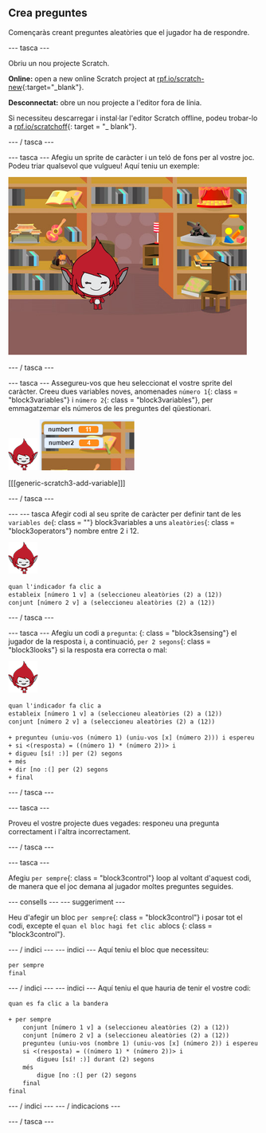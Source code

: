 ## Crea preguntes

Començaràs creant preguntes aleatòries que el jugador ha de respondre.

\--- tasca \---

Obriu un nou projecte Scratch.

**Online:** open a new online Scratch project at [rpf.io/scratch-new](http://rpf.io/scratch-new){:target="_blank"}.

**Desconnectat:** obre un nou projecte a l'editor fora de línia.

Si necessiteu descarregar i instal·lar l'editor Scratch offline, podeu trobar-lo a [rpf.io/scratchoff](http://rpf.io/scratchoff){: target = "_ blank"}.

\--- / tasca \---

\--- tasca \--- Afegiu un sprite de caràcter i un teló de fons per al vostre joc. Podeu triar qualsevol que vulgueu! Aquí teniu un exemple:

![captura de pantalla](images/brain-setting.png)

\--- / tasca \---

\--- tasca \--- Assegureu-vos que heu seleccionat el vostre sprite del caràcter. Creeu dues variables noves, anomenades `número 1`{: class = "block3variables"} i `número 2`{: class = "block3variables"}, per emmagatzemar els números de les preguntes del qüestionari.

![captura de pantalla](images/giga-sprite.png) ![captura de pantalla](images/brain-variables.png)

[[[generic-scratch3-add-variable]]]

\--- / tasca \---

\--- \--- tasca Afegir codi al seu sprite de caràcter per definir tant de les `variables de`{: class = ""} block3variables a uns `aleatòries`{: class = "block3operators"} nombre entre 2 i 12.

![captura de pantalla](images/giga-sprite.png)

```blocks3
quan l'indicador fa clic a
estableix [número 1 v] a (seleccioneu aleatòries (2) a (12))
conjunt [número 2 v] a (seleccioneu aleatòries (2) a (12))
```

\--- / tasca \---

\--- tasca \--- Afegiu un codi a `pregunta`: {: class = "block3sensing"} el jugador de la resposta i, a continuació, `per 2 segons`{: class = "block3looks"} si la resposta era correcta o mal:

![captura de pantalla](images/giga-sprite.png)

```blocks3
quan l'indicador fa clic a
estableix [número 1 v] a (seleccioneu aleatòries (2) a (12))
conjunt [número 2 v] a (seleccioneu aleatòries (2) a (12))

+ pregunteu (uniu-vos (número 1) (uniu-vos [x] (número 2))) i espereu
+ si <(resposta) = ((número 1) * (número 2))> i
+ digueu [sí! :)] per (2) segons
+ més
+ dir [no :(] per (2) segons
+ final
```

\--- / tasca \---

\--- tasca \---

Proveu el vostre projecte dues vegades: responeu una pregunta correctament i l'altra incorrectament.

\--- / tasca \---

\--- tasca \---

Afegiu `per sempre`{: class = "block3control"} loop al voltant d'aquest codi, de manera que el joc demana al jugador moltes preguntes seguides.

\--- consells \--- \--- suggeriment \---

Heu d'afegir un bloc `per sempre`{: class = "block3control"} i posar tot el codi, excepte el `quan el bloc hagi fet clic a`blocs {: class = "block3control"}.

\--- / indici \--- \--- indici \--- Aquí teniu el bloc que necessiteu:

```blocks3
per sempre
final
```

\--- / indici \--- \--- indici \--- Aquí teniu el que hauria de tenir el vostre codi:

```blocks3
quan es fa clic a la bandera

+ per sempre
    conjunt [número 1 v] a (seleccioneu aleatòries (2) a (12))
    conjunt [número 2 v] a (seleccioneu aleatòries (2) a (12))
    pregunteu (uniu-vos (nombre 1) (uniu-vos [x] (número 2)) i espereu
    si <(resposta) = ((número 1) * (número 2))> i
        digueu [sí! :)] durant (2) segons
    més
        digue [no :(] per (2) segons
    final
final
```

\--- / indici \--- \--- / indicacions \---

\--- / tasca \---